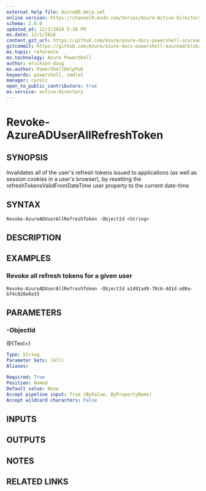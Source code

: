 ```yaml
---
external help file: AzureAD.Help.xml
online version: https://channel9.msdn.com/Series/Azure-Active-Directory-Videos-Demos/ManageAppsAzureADPowerShell
schema: 2.0.0
updated_at: 12/1/2016 5:36 PM
ms.date: 12/1/2016
content_git_url: https://github.com/Azure/azure-docs-powershell-azuread/blob/master/Azure%20AD%20Cmdlets/AzureAD/v2/Revoke-AzureADUserAllRefreshToken.md
gitcommit: https://github.com/Azure/azure-docs-powershell-azuread/blob/8f658f99458e2c236d5f4be363030b6f24cacc4c/Azure%20AD%20Cmdlets/AzureAD/v2/Revoke-AzureADUserAllRefreshToken.md
ms.topic: reference
ms.technology: Azure PowerShell
author: erickson-doug
ms.author: PowerShellHelpPub
keywords: powershell, cmdlet
manager: carolz
open_to_public_contributors: true
ms.service: active-directory
---
```


# Revoke-AzureADUserAllRefreshToken

## SYNOPSIS
Invalidates all of the user's refresh tokens issued to applications (as well as session cookies in a user's browser), by resetting the refreshTokensValidFromDateTime user property to the current date-time

## SYNTAX

```
Revoke-AzureADUserAllRefreshToken -ObjectId <String>
```

## DESCRIPTION

## EXAMPLES

### Revoke all refresh tokens for a given user
```
Revoke-AzureADUserAllRefreshToken -ObjectId a1d91a49-70c6-4d1d-a80a-b74c820a9a33
```

## PARAMETERS

### -ObjectId
@{Text=}

```yaml
Type: String
Parameter Sets: (All)
Aliases: 

Required: True
Position: Named
Default value: None
Accept pipeline input: True (ByValue, ByPropertyName)
Accept wildcard characters: False
```

## INPUTS

## OUTPUTS

## NOTES

## RELATED LINKS

